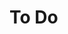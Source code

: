 <!--
  COLUMN: To Do
  FILE: todo.md
  PURPOSE: Mirrors the "To Do" column in Trello. All cards/issues from this column will appear here in strict project formatting.
  FORMATTING RULES:
    - Each card/issue must be boxed by START and END separators as shown in the README.
    - Card content must be kept between matching separators.
    - Never add blank lines inside a card block; always leave two blank lines between card blocks.
    - Card title and column name must match Trello exactly.
    - When moving cards between files, copy the entire block from START to END, inclusive.
  MAPPING:
    - Add both LIST_ID and FILE path to your .env file for scripts to auto-map.
      Example:
        LIST_ID_INPROGRESS=xxxxxxxxx
        FILE_INPROGRESS=in-progress.md
  -->
# To Do

